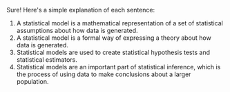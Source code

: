 Sure! Here's a simple explanation of each sentence:
1. A statistical model is a mathematical representation of a set of statistical assumptions about how data is generated.
2. A statistical model is a formal way of expressing a theory about how data is generated.
3. Statistical models are used to create statistical hypothesis tests and statistical estimators.
4. Statistical models are an important part of statistical inference, which is the process of using data to make conclusions about a larger population.